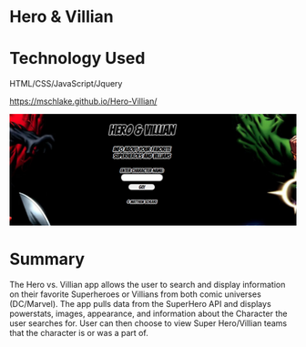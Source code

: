 # Hero & Villian


# Technology Used
HTML/CSS/JavaScript/Jquery

https://mschlake.github.io/Hero-Villian/

![ScreenShot](/images/Screenshot2.png)

# Summary 
The Hero vs. Villian app allows the user to search and display information on their favorite Superheroes or Villians from both comic universes (DC/Marvel). The app pulls data from the SuperHero API and displays powerstats, images, appearance, and information about the Character the user searches for. User can then choose to view Super Hero/Villian teams that the character is or was a part of.
